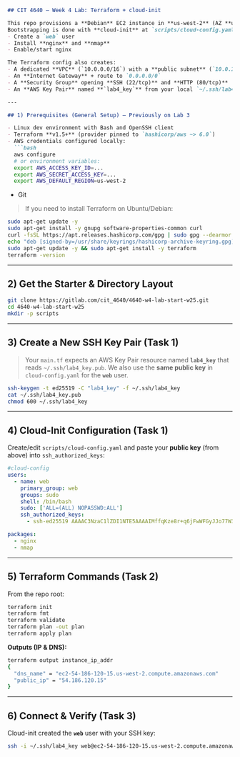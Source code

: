 ````markdown
## CIT 4640 — Week 4 Lab: Terraform + cloud-init

This repo provisions a **Debian** EC2 instance in **us-west-2** (AZ **us-west-2a**) using Terraform.  
Bootstrapping is done with **cloud-init** at `scripts/cloud-config.yaml` to:
- Create a `web` user
- Install **nginx** and **nmap**
- Enable/start nginx

The Terraform config also creates:
- A dedicated **VPC** (`10.0.0.0/16`) with a **public subnet** (`10.0.1.0/24`)
- An **Internet Gateway** + route to `0.0.0.0/0`
- A **Security Group** opening **SSH (22/tcp)** and **HTTP (80/tcp)**
- An **AWS Key Pair** named **`lab4_key`** from your local `~/.ssh/lab4_key.pub` (note: the instance login relies on cloud-init’s `web` user key)

---

## 1) Prerequisites (General Setup) — Previously on Lab 3

- Linux dev environment with Bash and OpenSSH client
- Terraform **v1.5+** (provider pinned to `hashicorp/aws ~> 6.0`)
- AWS credentials configured locally:
  ```bash
  aws configure
  # or environment variables:
  export AWS_ACCESS_KEY_ID=...
  export AWS_SECRET_ACCESS_KEY=...
  export AWS_DEFAULT_REGION=us-west-2
````

* Git

> If you need to install Terraform on Ubuntu/Debian:

```bash
sudo apt-get update -y
sudo apt-get install -y gnupg software-properties-common curl
curl -fsSL https://apt.releases.hashicorp.com/gpg | sudo gpg --dearmor -o /usr/share/keyrings/hashicorp-archive-keyring.gpg
echo "deb [signed-by=/usr/share/keyrings/hashicorp-archive-keyring.gpg] https://apt.releases.hashicorp.com $(lsb_release -cs) main" | sudo tee /etc/apt/sources.list.d/hashicorp.list
sudo apt-get update -y && sudo apt-get install -y terraform
terraform -version
```

---

## 2) Get the Starter & Directory Layout

```bash
git clone https://gitlab.com/cit_4640/4640-w4-lab-start-w25.git
cd 4640-w4-lab-start-w25
mkdir -p scripts
```

---

## 3) Create a New SSH Key Pair (Task 1)

> Your `main.tf` expects an AWS Key Pair resource named **`lab4_key`** that reads `~/.ssh/lab4_key.pub`.
> We also use the **same public key** in `cloud-config.yaml` for the **`web`** user.

```bash
ssh-keygen -t ed25519 -C "lab4_key" -f ~/.ssh/lab4_key
cat ~/.ssh/lab4_key.pub
chmod 600 ~/.ssh/lab4_key
```

---

## 4) Cloud-Init Configuration (Task 1)

Create/edit `scripts/cloud-config.yaml` and paste your **public key** (from above) into `ssh_authorized_keys`:

```yaml
#cloud-config
users:
  - name: web
    primary_group: web
    groups: sudo
    shell: /bin/bash
    sudo: ['ALL=(ALL) NOPASSWD:ALL']
    ssh_authorized_keys:
      - ssh-ed25519 AAAAC3NzaC1lZDI1NTE5AAAAIMffqKze8r+q6jFwWFGyJJo77W3GDjRdGPga+AWnseYp lab4

packages:
  - nginx
  - nmap
```

---

## 5) Terraform Commands (Task 2)

From the repo root:

```bash
terraform init
terraform fmt
terraform validate
terraform plan -out plan
terraform apply plan
```

**Outputs (IP & DNS):**

```bash
terraform output instance_ip_addr
{
  "dns_name" = "ec2-54-186-120-15.us-west-2.compute.amazonaws.com"
  "public_ip" = "54.186.120.15"
}
```

---

## 6) Connect & Verify (Task 3)

Cloud-init created the **`web`** user with your SSH key:

```bash
ssh -i ~/.ssh/lab4_key web@ec2-54-186-120-15.us-west-2.compute.amazonaws.com
```
